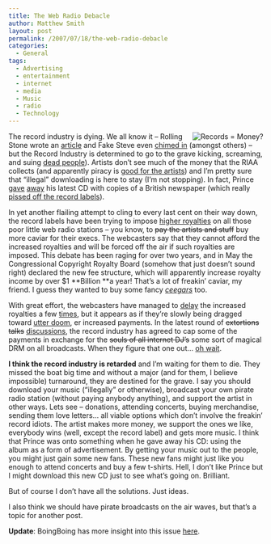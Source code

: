 ```yaml
---
title: The Web Radio Debacle
author: Matthew Smith
layout: post
permalink: /2007/07/18/the-web-radio-debacle
categories:
  - General
tags:
  - Advertising
  - entertainment
  - internet
  - media
  - Music
  - radio
  - Technology
---
```

<img src="http://digivation.net/wp-content/uploads/2007/07/recordmoney.jpg" alt="Records = Money?" align="right" />The record industry is dying. We all know it &#8211; Rolling Stone wrote an [article][1] and Fake Steve even [chimed in][2] (amongst others) &#8211; but the Record Industry is determined to go to the grave kicking, screaming, and suing [dead people][3]). Artists don&#8217;t see much of the money that the RIAA collects (and apparently piracy is [good for the artists][4]) and I&#8217;m pretty sure that &#8220;illegal&#8221; downloading is here to stay (I&#8217;m not stopping). In fact, Prince [gave][5] [away][6] his latest CD with copies of a British newspaper (which really [pissed off the record labels][7]).

In yet another flailing attempt to cling to every last cent on their way down, the record labels have been trying to impose [higher royalties][8] on all those poor little web radio stations &#8211; you know, to <strike>pay the artists and stuff</strike> buy more caviar for their execs. The webcasters say that they cannot afford the increased royalties and will be forced off the air if such royalties are imposed. This debate has been raging for over two years, and in May the Congressional Copyright Royalty Board (somehow that just doesn&#8217;t sound right) declared the new fee structure, which will apparently increase royalty income by over $1 **Billion **a year! That&#8217;s a lot of freakin&#8217; caviar, my friend. I guess they wanted to buy some fancy [*ceegars*][9] too.

With great effort, the webcasters have managed to [delay][10] the increased royalties a few [times][11], but it appears as if they&#8217;re slowly being dragged toward [utter doom][12], er increased payments. In the latest round of <strike>extortions talks</strike> [discussions][13], the record industry has agreed to cap some of the payments in exchange for the <strike>souls of all internet DJ&#8217;s</strike> some sort of magical DRM on all broadcasts. When they figure that one out&#8230; [oh wait][14].

**I think the record industry is retarded** and I&#8217;m waiting for them to die. They missed the boat big time and without a major (and for them, I believe impossible) turnaround, they are destined for the grave. I say you should download your music (&#8220;illegally&#8221; or otherwise), broadcast your own pirate radio station (without paying anybody anything), and support the artist in other ways. Lets see &#8211; donations, attending concerts, buying merchandise, sending them love letters&#8230; all viable options which don&#8217;t involve the freakin&#8217; record idiots. The artist makes more money, we support the ones we like, everybody wins (well, except the record label) and gets more music. I think that Prince was onto something when he gave away his CD: using the album as a form of advertisement. By getting your music out to the people, you might just gain some new fans. These new fans might just like you enough to attend concerts and buy a few t-shirts. Hell, I don&#8217;t like Prince but I might download this new CD just to see what&#8217;s going on. Brilliant.

But of course I don&#8217;t have all the solutions. Just ideas.

I also think we should have pirate broadcasts on the air waves, but that&#8217;s a topic for another post.

**Update**: BoingBoing has more insight into this issue [here][15].

 [1]: http://www.rollingstone.com/news/story/15137581/the_record_industrys_decline/print
 [2]: http://fakesteve.blogspot.com/2007/07/rolling-stone-record-industry-is-dying.html
 [3]: http://www.theregister.co.uk/2005/02/05/riaa_sues_the_dead/
 [4]: http://torrentfreak.com/why-most-artists-profit-from-piracy/
 [5]: http://www.wired.com/entertainment/music/commentary/listeningpost/2007/07/listeningpost_0709
 [6]: http://arstechnica.com/news.ars/post/20070717-princes-cd-giveaway-another-nail-in-the-albums-coffin.html
 [7]: http://business.guardian.co.uk/story/0,,2114557,00.html
 [8]: http://money.cnn.com/2007/03/14/technology/radio_streaming/index.htm
 [9]: http://www.smartmoney.com/cigaraficionado/index.cfm?story=20060421miami
 [10]: http://freepress.net/news/24641
 [11]: http://machinist.salon.com/blog/2007/07/13/internet_radio/
 [12]: http://sfgate.com/cgi-bin/article.cgi?file=/c/a/2007/06/26/MNGMDQLP6G1.DTL
 [13]: http://arstechnica.com/news.ars/post/20070715-net-radio-compromise-hinged-on-drm-adoption.html
 [14]: http://news.zdnet.com/2100-9588_22-6189011.html?tag=nl.e550
 [15]: http://www.boingboing.net/2007/07/20/webcasting_reprieve_.html